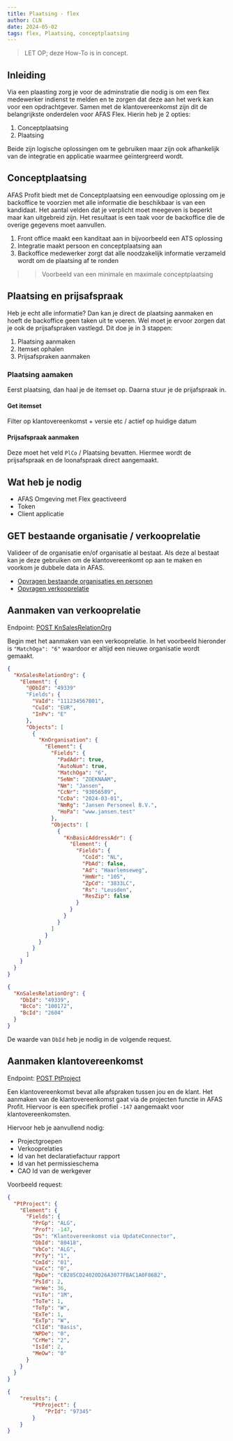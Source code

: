 ```yaml
---
title: Plaatsing - flex
author: CLN
date: 2024-05-02
tags: flex, Plaatsing, conceptplaatsing
---
```


> LET OP; deze How-To is in concept.

## Inleiding

Via een plaasting zorg je voor de adminstratie die nodig is om een flex medewerker indienst te melden en te zorgen dat deze aan het werk kan voor een opdrachtgever. Samen met de klantovereenkomst zijn dit de belangrijkste onderdelen voor AFAS Flex. Hierin heb je 2 opties: 

1. Conceptplaatsing
2. Plaatsing

Beide zijn logische oplossingen om te gebruiken maar zijn ook afhankelijk van de integratie en applicatie waarmee geïntergreerd wordt.

## Conceptplaatsing

AFAS Profit biedt met de Conceptplaatsing een eenvoudige oplossing om je backoffice te voorzien met alle informatie die beschikbaar is van een kandidaat. Het aantal velden dat je verplicht moet meegeven is beperkt maar kan uitgebreid zijn. Het resultaat is een taak voor de backoffice die de overige gegevens moet aanvullen.

1. Front office maakt een kanditaat aan in bijvoorbeeld een ATS oplossing
2. Integratie maakt persoon en conceptplaatsing aan
3. Backoffice medewerker zorgt dat alle noodzakelijk informatie verzameld wordt om de plaatsing af te ronden

>> Voorbeeld van een minimale en maximale conceptplaatsing

## Plaatsing en prijsafspraak

Heb je echt alle informatie? Dan kan je direct de plaatsing aanmaken en hoeft de backoffice geen taken uit te voeren. Wel moet je ervoor zorgen dat je ook de prijsafspraken vastlegd. Dit doe je in 3 stappen:

1. Plaatsing aanmaken
2. Itemset ophalen
3. Prijsafspraken aanmaken

### Plaatsing aamaken

Eerst plaatsing, dan haal je de itemset op. Daarna stuur je de prijafspraak in.

#### Get itemset

Filter op klantovereenkomst + versie etc / actief op huidige datum

#### Prijsafspraak aanmaken

Deze moet het veld `PlCo` / Plaatsing bevatten. Hiermee wordt de prijsafspraak en de loonafspraak direct aangemaakt.

## Wat heb je nodig

- AFAS Omgeving met Flex geactiveerd
- Token
- Client applicatie

## GET bestaande organisatie / verkooprelatie

Valideer of de organisatie en/of organisatie al bestaat. Als deze al bestaat kan je deze gebruiken om de klantovereenkomt op aan te maken en voorkom je dubbele data in AFAS.

- [Opvragen bestaande organisaties en personen](../../apidoc/nl/Organisaties%20en%20personen#get-/connectors/Profit_OrgPer)
- [Opvragen verkooprelatie](../../apidoc/nl/Mutaties#get-/connectors/Profit_Debtor)

## Aanmaken van verkooprelatie

Endpoint: [POST KnSalesRelationOrg](../../apidoc/nl/Organisaties%20en%20personen#post-/connectors/KnSalesRelationOrg)

Begin met het aanmaken van een verkooprelatie. In het voorbeeld hieronder is `"MatchOga": "6"` waardoor er altijd een nieuwe organisatie wordt gemaakt.

```json POST KnSalesRelationOrg body
{
  "KnSalesRelationOrg": {
    "Element": {
      "@DbId": "49339"
      "Fields": {
        "VaId": "111234567B01",
        "CuId": "EUR",
        "InPv": "E"
      },
      "Objects": [
        {
          "KnOrganisation": {
            "Element": {
              "Fields": {
                "PadAdr": true,
                "AutoNum": true,
                "MatchOga": "6",
                "SeNm": "ZOEKNAAM",
                "Nm": "Jansen",
                "CcNr": "93056589",
                "CcDa": "2024-03-01",
                "NmRg": "Jansen Personeel B.V.",
                "HoPa": "www.jansen.test"
              },
              "Objects": [
                {
                  "KnBasicAddressAdr": {
                    "Element": {
                      "Fields": {
                        "CoId": "NL",
                        "PbAd": false,
                        "Ad": "Haarlemseweg",
                        "HmNr": "105",
                        "ZpCd": "3833LC",
                        "Rs": "Leusden",
                        "ResZip": false
                      }
                    }
                  }
                }
              ]
            }
          }
        }
      ]
    }
  }
}
```

```json HTTP 201 Response body
{
  "KnSalesRelationOrg": {
    "DbId": "49339",
    "BcCo": "100172",
    "BcId": "2604"
  }
}
```

De waarde van `DbId` heb je nodig in de volgende request.

## Aanmaken klantovereenkomst

Endpoint: [POST PtProject](../../apidoc/nl/Projecten%20en%20nacalculatie#post-/connectors/PtProject)

Een klantovereenkomst bevat alle afspraken tussen jou en de klant. Het aanmaken van de klantovereenkomst gaat via de projecten functie in AFAS Profit. Hiervoor is een specifiek profiel `-147` aangemaakt voor klantovereenkomsten.

Hiervoor heb je aanvullend nodig:

- Projectgroepen
- Verkooprelaties
- Id van het declaratiefactuur rapport
- Id van het permissieschema
- CAO Id van de werkgever

Voorbeeld request:

```json POST PtProject body
{
  "PtProject": {
    "Element": {
      "Fields": {
        "PrGp": "ALG",
        "Prof": -147,
        "Ds": "Klantovereenkomst via UpdateConnector",
        "DbId": "80418",
        "VbCo": "ALG",
        "PrTy": "1",
        "CmId": "01",
        "VaCc": "0",
        "RpDe": "CB285CD24020D26A3077FBAC1A0F86B2",
        "PsId": 2,
        "HrWe": 36,
        "ViTo": "1M",
        "ToTe": 1,
        "ToTp": "W",
        "ExTe": 1,
        "ExTp": "W",
        "ClId": "Basis",
        "NPDe": "0",
        "CrMe": "2",
        "IsId": 2,
        "MeOw": "0"
      }
    }
  }
}
```

```json HTTP 201 Response body
{
    "results": {
        "PtProject": {
            "PrId": "97345"
        }
    }
}
```

